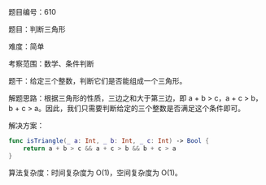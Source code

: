 题目编号：610

题目：判断三角形

难度：简单

考察范围：数学、条件判断

题干：给定三个整数，判断它们是否能组成一个三角形。

解题思路：根据三角形的性质，三边之和大于第三边，即 a + b > c，a + c > b，b + c > a。因此，我们只需要判断给定的三个整数是否满足这个条件即可。

解决方案：

```swift
func isTriangle(_ a: Int, _ b: Int, _ c: Int) -> Bool {
    return a + b > c && a + c > b && b + c > a
}
```

算法复杂度：时间复杂度为 O(1)，空间复杂度为 O(1)。